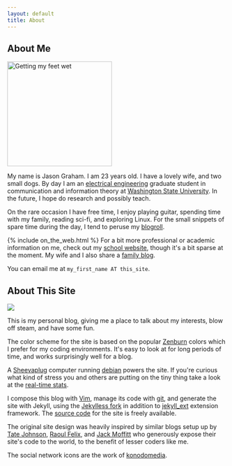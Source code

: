 ```yaml
---
layout: default
title: About
---
```



## About Me

<a href="http://www.flickr.com/photos/jason_and_whittney/5089976799/" title="Getting my feet wet"><img class="img_right" src="http://farm5.static.flickr.com/4131/5089976799_ddb0b41c2d_m_d.jpg" width="240" alt="Getting my feet wet" /></a>

My name is Jason Graham. I am 23 years old. I have a lovely wife, and two small dogs. By day I am an [electrical engineering](http://www.eecs.wsu.edu/) graduate student in communication and information theory at [Washington State University](http://www.wsu.edu).  In the future, I hope do research and possibly teach.

On the rare occasion I have free time, I enjoy playing guitar, spending time with my family, reading sci-fi, and exploring Linux.  For the small snippets of spare time during the day, I tend to peruse my [blogroll].

{% include on_the_web.html %}
For a bit more professional or academic information on me, check out my [school website], though it's a bit sparse at the moment.  My wife and I also share a [family blog].

[family blog]:http://www.graham-clan.net

<p><noscript>You can email me at <code>my_first_name AT this_site</code>.</noscript></p>

## About This Site

<img class="img_left" src="http://upload.wikimedia.org/wikipedia/commons/thumb/7/7b/SheevaPlug_with_external_drive_enclosure.jpg/300px-SheevaPlug_with_external_drive_enclosure.jpg" />

This is my personal blog, giving me a place to talk about my interests, blow off steam, and have some fun. 

The color scheme for the site is based on the popular [Zenburn] colors which I prefer for my coding environments.  It's easy to look at for long periods of time, and works surprisingly well for a blog.

A [Sheevaplug] computer running [debian] powers the site.  If you're curious what kind of stress you and others are putting on the tiny thing take a look at the [real-time stats].

I compose this blog with [Vim], manage its code with [git], and generate the site with Jekyll, using the [Jekylless fork] in addition to [jekyll_ext] extension framework.  The [source code] for the site is freely available.

The original site design was heavily inspired by similar blogs setup up by [Tate Johnson], [Raoul Felix], and [Jack Moffitt] who generously expose their site's code to the world, to the benefit of lesser coders like me.

The social network icons are the work of [konodomedia].


[blogroll]:/about/blogroll/

[SheevaPlug]:http://en.wikipedia.org/wiki/SheevaPlug
[debian]:http://www.debian.org/
[real-time stats]:/about/stats/

[jekyll_ext]:http://github.com/rfelix/jekyll_ext
[Vim]:http://www.vim.org/
[git]:http://git-scm.cm
[source code]:http://code.graham-clan.net/blog/
[Linux]:http://en.wikipedia.org/wiki/Linux
[school website]:http://eecs.wsu.edu/~jgraham
[Jekylless fork]:http://github.com/tatey/jekylless/
[Zenburn]:http://slinky.imukuppi.org/zenburnpage/
[Tate Johnson]:http://tatey.com/about/
[Raoul Felix]:http://rfelix.com/about/
[Jack Moffitt]:http://metajack.im/about/
[konodomedia]:http://www.komodomedia.com/blog/2009/06/social-network-icon-pack/
